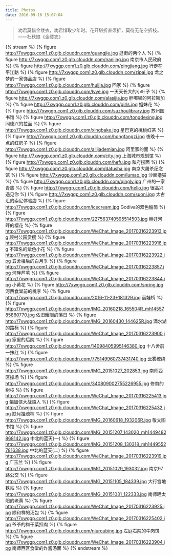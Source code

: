 ```yaml
---
title: Photos
date: 2016-09-16 15:07:04
---
```


> 劝君莫惜金缕衣，劝君惜取少年时。花开堪折直须折，莫待无花空折枝。——杜秋娘《金缕衣》 ​​​​

{% stream %}
{% figure http://7xwggp.com1.z0.glb.clouddn.com/guangjie.jpg 逛街的两个人 %}
{% figure http://7xwggp.com1.z0.glb.clouddn.com/nanjing.jpg 南京市人民政府 %}
{% figure http://7xwggp.com1.z0.glb.clouddn.com/pingjiang.jpg 行走在平江路 %}
{% figure http://7xwggp.com1.z0.glb.clouddn.com/zipai.jpg 龙之梦的一家饰品店 %}
{% figure http://7xwggp.com1.z0.glb.clouddn.com/huijia.jpg 回家 %}
{% figure http://7xwggp.com1.z0.glb.clouddn.com/lvye.jpg 一天天长大的小叶子 %}
{% figure http://7xwggp.com1.z0.glb.clouddn.com/alasijia.jpg 胖嘟嘟的阿拉斯加 %}
{% figure http://7xwggp.com1.z0.glb.clouddn.com/girls.jpg 姐妹花 %}
{% figure http://7xwggp.com1.z0.glb.clouddn.com/suzhoulibrary.jpg 苏州图书馆 %}
{% figure http://7xwggp.com1.z0.glb.clouddn.com/tongdexing.jpg 同德兴的拉面 %}
{% figure http://7xwggp.com1.z0.glb.clouddn.com/xingbake.jpg 星巴克的桃桃红茶 %}
{% figure http://7xwggp.com1.z0.glb.clouddn.com/hongfangzi.jpg 夜晚十一点的红房子 %}
{% figure http://7xwggp.com1.z0.glb.clouddn.com/alijiademian.jpg 阿里家的面 %}
{% figure http://7xwggp.com1.z0.glb.clouddn.com/city.jpg 上海城市规划馆 %}
{% figure http://7xwggp.com1.z0.glb.clouddn.com/hefu.jpg 和府捞面 %}
{% figure http://7xwggp.com1.z0.glb.clouddn.com/datusha.jpg 南京大屠杀纪念馆 %}
{% figure http://7xwggp.com1.z0.glb.clouddn.com/lumao.jpg 沙面撸猫 %}
{% figure http://7xwggp.com1.z0.glb.clouddn.com/qinglv.jpg 广州的一家青旅 %}
{% figure http://7xwggp.com1.z0.glb.clouddn.com/hello.jpg 很高兴遇见你 %}
{% figure http://7xwggp.com1.z0.glb.clouddn.com/suoni.jpg 太古汇的索尼体验店 %}
{% figure http://7xwggp.com1.z0.glb.clouddn.com/icecream.jpg Godiva的双色甜筒 %}
{% figure http://7xwggp.com1.z0.glb.clouddn.com/227563740595514503.jpg 丽娃河畔的樱花 %}
{% figure http://7xwggp.com1.z0.glb.clouddn.com/WeChat_Image_20170316223913.jpg 顾村公园赏樱 %}
{% figure http://7xwggp.com1.z0.glb.clouddn.com/WeChat_Image_20170316223916.jpg 不知名的紫色小花 %}
{% figure http://7xwggp.com1.z0.glb.clouddn.com/WeChat_Image_20170316223922.jpg 五舍楼后的白月季 %}
{% figure http://7xwggp.com1.z0.glb.clouddn.com/WeChat_Image_20170316223857.jpg 河畔芦苇 %}
{% figure http://7xwggp.com1.z0.glb.clouddn.com/WeChat_Image_20170316223844.jpg 小黄花 %}
{% figure http://7xwggp.com1.z0.glb.clouddn.com/spring.jpg 河西食堂前的桃李 %}
{% figure http://7xwggp.com1.z0.glb.clouddn.com/2016-11-23+181329.jpg 丽娃桥 %}
{% figure http://7xwggp.com1.z0.glb.clouddn.com/IMG_20160218_165504R_mh1455785860770.jpg 依旧耀眼的落日 %}
{% figure http://7xwggp.com1.z0.glb.clouddn.com/IMG_20160430_144625R.jpg 滴水湖的路标 %}
{% figure http://7xwggp.com1.z0.glb.clouddn.com/WeChat_Image_20170316223900.jpg 家里的后院 %}
{% figure http://7xwggp.com1.z0.glb.clouddn.com/14098405995146380.jpg 十八舍前一抹红 %}
{% figure http://7xwggp.com1.z0.glb.clouddn.com/775149960737431740.jpg 云雾缭绕 %}
{% figure http://7xwggp.com1.z0.glb.clouddn.com/IMG_20151027_202853.jpg 南师西区操场 %}
{% figure http://7xwggp.com1.z0.glb.clouddn.com/340809002755226955.jpg 修剪的树枝 %}
{% figure http://7xwggp.com1.z0.glb.clouddn.com/WeChat_Image_20170316225413.jpg 蝙蝠侠大战超人 %}
{% figure http://7xwggp.com1.z0.glb.clouddn.com/WeChat_Image_20170316225432.jpg 缺月挂疏桐 %}
{% figure http://7xwggp.com1.z0.glb.clouddn.com/IMG_20160618_193206R.jpg 敬文图书馆 %}
{% figure http://7xwggp.com1.z0.glb.clouddn.com/IMG_20151207_143020_mh1449482868142.jpg 中北的蓝天(一) %}
{% figure http://7xwggp.com1.z0.glb.clouddn.com/IMG_20151208_130318_mh1449552781638.jpg 中北的蓝天(二) %}
{% figure http://7xwggp.com1.z0.glb.clouddn.com/WeChat_Image_20170316223919.jpg 广玉兰 %}
{% figure http://7xwggp.com1.z0.glb.clouddn.com/IMG_20151029_193032.jpg 南京97路公交 %}
{% figure http://7xwggp.com1.z0.glb.clouddn.com/IMG_20151105_184339.jpg 大行宫地铁站 %}
{% figure http://7xwggp.com1.z0.glb.clouddn.com/IMG_20151031_122333.jpg 南师晒太阳的老黄 %}
{% figure http://7xwggp.com1.z0.glb.clouddn.com/WeChat_Image_20170316223925.jpg 顺和祥的汤包 %}
{% figure http://7xwggp.com1.z0.glb.clouddn.com/WeChat_Image_20170316225402.jpg 爷爷的梅干菜扣肉 %}
{% figure http://7xwggp.com1.z0.glb.clouddn.com/niuroubing.jpg 左庭右院的牛肉饼 %}
{% figure http://7xwggp.com1.z0.glb.clouddn.com/WeChat_Image_20170316223904.jpg 南师西区食堂的炸酱汤面 %}
{% endstream %}